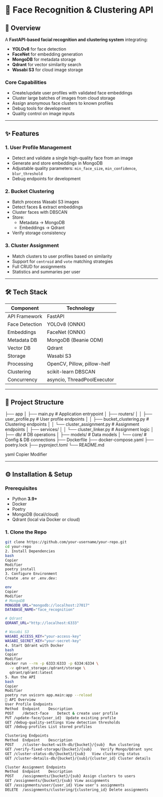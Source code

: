 # 🧠 Face Recognition & Clustering API

## 📌 Overview

A **FastAPI-based facial recognition and clustering system** integrating:

- **YOLOv8** for face detection
- **FaceNet** for embedding generation
- **MongoDB** for metadata storage
- **Qdrant** for vector similarity search
- **Wasabi S3** for cloud image storage

### Core Capabilities
- Create/update user profiles with validated face embeddings
- Cluster large batches of images from cloud storage
- Assign anonymous face clusters to known profiles
- Debug tools for development
- Quality control on image inputs

---

## ✨ Features

### 1. User Profile Management
- Detect and validate a single high-quality face from an image
- Generate and store embeddings in MongoDB
- Adjustable quality parameters: `min_face_size`, `min_confidence`, `blur_threshold`
- Debug endpoints for development

### 2. Bucket Clustering
- Batch process Wasabi S3 images
- Detect faces & extract embeddings
- Cluster faces with DBSCAN
- Store:
  - Metadata → MongoDB
  - Embeddings → Qdrant
- Verify storage consistency

### 3. Cluster Assignment
- Match clusters to user profiles based on similarity
- Support for `centroid` and `vote` matching strategies
- Full CRUD for assignments
- Statistics and summaries per user

---

## 🛠 Tech Stack

| Component      | Technology |
|----------------|------------|
| API Framework  | FastAPI    |
| Face Detection | YOLOv8 (ONNX) |
| Embeddings     | FaceNet (ONNX) |
| Metadata DB    | MongoDB (Beanie ODM) |
| Vector DB      | Qdrant     |
| Storage        | Wasabi S3  |
| Processing     | OpenCV, Pillow, pillow-heif |
| Clustering     | scikit-learn DBSCAN |
| Concurrency    | asyncio, ThreadPoolExecutor |

---

## 📂 Project Structure

├── app
│ ├── main.py # Application entrypoint
│ ├── routers/
│ │ ├── user_profile.py # User profile endpoints
│ │ ├── bucket_clustering.py # Clustering endpoints
│ │ └── cluster_assignment.py # Assignment endpoints
│ ├── services/
│ │ └── cluster_linker.py # Assignment logic
│ ├── db/ # DB operations
│ ├── models/ # Data models
│ └── core/ # Config & DB connections
├── Dockerfile
├── docker-compose.yaml
├── poetry.lock
├── pyproject.toml
└── README.md

yaml
Copier
Modifier

---

## ⚙️ Installation & Setup

### Prerequisites
- Python **3.9+**
- Docker
- Poetry
- MongoDB (local/cloud)
- Qdrant (local via Docker or cloud)

### 1. Clone the Repo
```bash
git clone https://github.com/your-username/your-repo.git
cd your-repo
2. Install Dependencies
bash
Copier
Modifier
poetry install
3. Configure Environment
Create .env or .env.dev:

env
Copier
Modifier
# MongoDB
MONGODB_URL="mongodb://localhost:27017"
DATABASE_NAME="face_recognition"

# Qdrant
QDRANT_URL="http://localhost:6333"

# Wasabi S3
WASABI_ACCESS_KEY="your-access-key"
WASABI_SECRET_KEY="your-secret-key"
4. Start Qdrant with Docker
bash
Copier
Modifier
docker run --rm -p 6333:6333 -p 6334:6334 \
  -v qdrant_storage:/qdrant/storage \
  qdrant/qdrant:latest
5. Run the API
bash
Copier
Modifier
poetry run uvicorn app.main:app --reload
📡 API Overview
User Profile Endpoints
Method	Endpoint	Description
POST	/detect-face	Detect & create user profile
PUT	/update-face/{user_id}	Update existing profile
GET	/debug-quality-settings	View detection thresholds
GET	/debug-profiles	List stored profiles

Clustering Endpoints
Method	Endpoint	Description
POST	/cluster-bucket-with-db/{bucket}/{sub}	Run clustering
GET	/verify-fixed-storage/{bucket}/{sub}	Verify Mongo/Qdrant sync
GET	/cluster-status-db/{bucket}/{sub}	View clustering status
GET	/cluster-details-db/{bucket}/{sub}/{cluster_id}	Cluster details

Cluster Assignment Endpoints
Method	Endpoint	Description
POST	/assignments/{bucket}/{sub}	Assign clusters to users
GET	/assignments/{bucket}/{sub}	View assignments
GET	/assignments/user/{user_id}	View user’s assignments
DELETE	/assignments/clustering/{clustering_id}	Delete assignments


